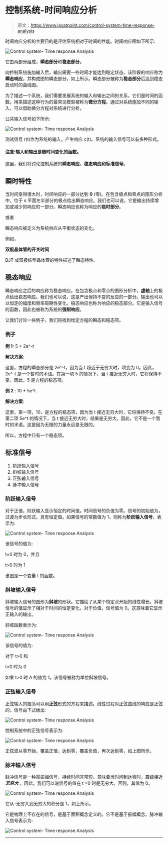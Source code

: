 # 控制系统-时间响应分析

> 原文：<https://www.javatpoint.com/control-system-time-response-analysis>

时间响应分析的主要目的是评估系统相对于时间的性能。时间响应图如下所示:

![Control system- Time response Analysis](img/f3e86b61b146c9e296853c9d3c162678.png)

它由两部分组成，**瞬态部分**和**稳态部分**。

向控制系统施加输入后，输出需要一些时间才能达到稳定状态。该阶段的响应称为**瞬态响应**，并构成图的瞬态部分，如上所示。瞬态部分被称为**稳态部分**后达到稳态启动时的曲线图。

为了描述一个系统，我们需要发展系统的输入和输出之间的关系，它们是时间的函数。用来描述这种行为的最常见模型被称为**微分方程**。通过对系统施加不同的输入，可以借助微分方程对系统进行分析。

公共输入信号如下所示:

![Control system- Time response Analysis](img/dc7aec1d201b519d34caf6a6885af783.png)

测试信号 r(t)作为系统的输入，产生响应 c(t)。系统的输入信号可以有多种形式。

#### 注意:输入和输出是随时间变化的函数。

这里，我们将讨论控制系统的**瞬态响应、**稳态响应和**标准信号**。

## 瞬时特性

当时间变得很大时，时间响应的一部分达到 **0** (零)。在包含极点和零点的图形分析中，位于 s 平面左半部分的极点给出瞬态响应。我们也可以说，它是输出持续增加或减少的响应的一部分。瞬态响应也称为响应的**临时部分**。

或者

瞬态响应被定义为系统响应从平衡状态的变化。

例如，

**双极晶体管的开关时间**

BJT 或双极结型晶体管的特性描述了瞬态特性。

## 稳态响应

瞬态响应之后的响应称为稳态响应。在包含极点和零点的图形分析中，**虚轴**上的极点给出稳态响应。我们也可以说，这是产出保持不变的反应的一部分。输出也可以以恒定的幅度和频率周期性变化。稳态响应也称为响应的稳态部分。它是输入信号的函数，因此也被称为系统的**强制响应**。

让我们讨论一些例子，我们将找到给定方程的瞬态和稳态项。

### 例子

**例 1:** 5 + 2e^-t

**解决方案**:

这里，方程的瞬态部分是 2e^-t，因为当 t 趋近于无穷大时，项变为 0。因此，2e^-t 是一个暂时的术语。在第一项 5 的情况下，当 t 接近无穷大时，它将保持不变。因此，5 是方程的稳态项。

**例 2** : 10 + 5e^t

**解决方案**:

这里，第一项，10，是方程的稳态项，因为当 t 接近无穷大时，它将保持不变。在第二项 5e^t 的情况下，当 t 接近无穷大时，结果是无穷大。因此，它不是一个暂时的术语。这是因为无限的力量永远是无限的。

所以，方程中只有一个稳态项。

## 标准信号

1.  阶跃输入信号
2.  斜坡输入信号
3.  正弦输入信号
4.  脉冲输入信号

### 阶跃输入信号

对于正值，阶跃输入显示恒定的时间值。时间信号的负值为零。信号的初始值为，过渡为步长形式，具有恒定值。如果信号的常数值为 1，则称为**阶跃输入信号**，表示为:

![Control system- Time response Analysis](img/23b9ab7eb74dd2cbf83e308ed734ecfd.png)

该信号的值为:

t=0 时为 0，并且

t>0 时为 1

该图是一个变量 t 的函数。

### 斜坡输入信号

斜坡输入信号的图形为**斜坡**的形状。它描绘了从某个特定点开始的线性增长。斜坡信号的值显示了相对于时间的恒定变化。对于负值，信号值为 0。这意味着它显示正输入的输出。

斜坡函数表示为:

![Control system- Time response Analysis](img/8259450265d22691d1709abbd8f0b245.png)

该信号的值为:

对于 t>0 和

t<0 时为 0

如果 t>0 时 A 的值为 1。该信号被称为单位斜坡信号。

### 正弦输入信号

正弦输入的振荡可以用**正弦**形式的方程来描述。线性过程对正弦曲线的响应是正弦的。信号由下式给出:

![Control system- Time response Analysis](img/e6ef9199c34a925777675dcad29a5b0a.png)

控制系统中的正弦信号表示为:

![Control system- Time response Analysis](img/a46f5db892b8699de6212fd71e1bf402.png)

正弦波从零开始，覆盖正值，达到零，覆盖负值，再次达到零，如上图所示。

### 脉冲输入信号

脉冲信号是一种高振幅信号，持续时间非常短。意味着当时间到达零时，震级接近 ***无穷大*** 。因此，我们可以说信号的值在 t =0 时是无穷大。否则，其值为 0。

![Control system- Time response Analysis](img/05802109909149db9f4e198142e8176c.png)

它从-无穷大到无穷大的积分是 1，如上所示。

它是物理上不存在的信号，是基于面积概念定义的。它不是基于振幅概念。脉冲输入信号表示为:

![Control system- Time response Analysis](img/ded6e1c54b49f8a7fd8d16f2d57f7968.png)

* * *